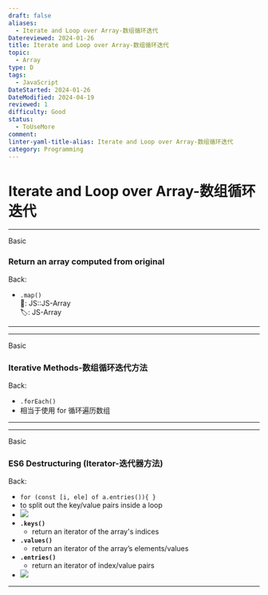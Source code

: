 ```yaml
---
draft: false
aliases:
  - Iterate and Loop over Array-数组循环迭代
Datereviewed: 2024-01-26
title: Iterate and Loop over Array-数组循环迭代
topic:
  - Array
type: D
tags:
  - JavaScript
DateStarted: 2024-01-26
DateModified: 2024-04-19
reviewed: 1
difficulty: Good
status:
  - ToUseMore
comment: 
linter-yaml-title-alias: Iterate and Loop over Array-数组循环迭代
category: Programming
---
```


# Iterate and Loop over Array-数组循环迭代

---

Basic

### Return an array computed from original

Back:

- `.map()`  
📌: JS::JS-Array  
🏷️: JS-Array
<!--ID: 1706600287395-->

---

---

Basic

### Iterative Methods-数组循环迭代方法

Back:

- `.forEach()`
- 相当于使用 for 循环遍历数组
<!--ID: 1706600287399-->

---

---

Basic

### ES6 Destructuring (Iterator-迭代器方法)

Back:

- `for (const [i, ele] of a.entries()){ }`
- to split out the key/value pairs inside a loop
- ![](https://cdn.jsdelivr.net/gh/jenniferwonder/bimg/programming/1691247030389.png)
- **`.keys()`**
  - return an iterator of the array's indices
- **`.values()`**
  - return an iterator of the array’s elements/values
- **`.entries()`**
  - return an iterator of index/value pairs
- ![](https://cdn.jsdelivr.net/gh/jenniferwonder/bimg/programming/1691246935131.png)
<!--ID: 1706600287402-->

---

<!--SR:!2024-01-30,1,230-->
